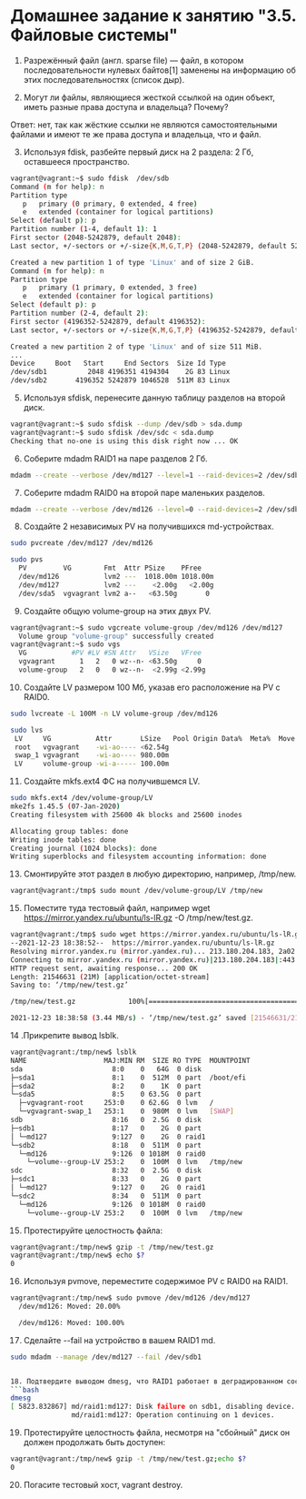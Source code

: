 # Домашнее задание к занятию "3.5. Файловые системы"
 
1. Разрежённый файл (англ. sparse file) — файл, в котором последовательности нулевых байтов[1] заменены на информацию об этих последовательностях (список дыр).

2. Могут ли файлы, являющиеся жесткой ссылкой на один объект, иметь разные права доступа и владельца? Почему?
 
Ответ: нет, так как жёсткие ссылки не являются самостоятельными файлами и имеют те же права доступа и владельца, что и файл.

3. Используя fdisk, разбейте первый диск на 2 раздела: 2 Гб, оставшееся пространство.
```bash 
vagrant@vagrant:~$ sudo fdisk  /dev/sdb
Command (m for help): n
Partition type
   p   primary (0 primary, 0 extended, 4 free)
   e   extended (container for logical partitions)
Select (default p): p
Partition number (1-4, default 1): 1
First sector (2048-5242879, default 2048):
Last sector, +/-sectors or +/-size{K,M,G,T,P} (2048-5242879, default 5242879): +2048M

Created a new partition 1 of type 'Linux' and of size 2 GiB.
Command (m for help): n
Partition type
   p   primary (1 primary, 0 extended, 3 free)
   e   extended (container for logical partitions)
Select (default p): p
Partition number (2-4, default 2):
First sector (4196352-5242879, default 4196352):
Last sector, +/-sectors or +/-size{K,M,G,T,P} (4196352-5242879, default 5242879):

Created a new partition 2 of type 'Linux' and of size 511 MiB.
...
Device     Boot   Start     End Sectors  Size Id Type
/dev/sdb1          2048 4196351 4194304    2G 83 Linux
/dev/sdb2       4196352 5242879 1046528  511M 83 Linux
```

5. Используя sfdisk, перенесите данную таблицу разделов на второй диск.
```bash 
vagrant@vagrant:~$ sudo sfdisk --dump /dev/sdb > sda.dump
vagrant@vagrant:~$ sudo sfdisk /dev/sdc < sda.dump
Checking that no-one is using this disk right now ... OK
```

6. Соберите mdadm RAID1 на паре разделов 2 Гб.
```bash 
mdadm --create --verbose /dev/md127 --level=1 --raid-devices=2 /dev/sdb1 /dev/sdc1

```

7. Соберите mdadm RAID0 на второй паре маленьких разделов.
```bash 
mdadm --create --verbose /dev/md126 --level=0 --raid-devices=2 /dev/sdb2 /dev/sdc2
```

8. Создайте 2 независимых PV на получившихся md-устройствах.
```bash 
sudo pvcreate /dev/md127 /dev/md126

sudo pvs
  PV         VG        Fmt  Attr PSize    PFree
  /dev/md126           lvm2 ---  1018.00m 1018.00m
  /dev/md127           lvm2 ---    <2.00g   <2.00g
  /dev/sda5  vgvagrant lvm2 a--   <63.50g       0
```

9. Создайте общую volume-group на этих двух PV.
```bash 
vagrant@vagrant:~$ sudo vgcreate volume-group /dev/md126 /dev/md127
  Volume group "volume-group" successfully created
vagrant@vagrant:~$ sudo vgs
  VG           #PV #LV #SN Attr   VSize   VFree
  vgvagrant      1   2   0 wz--n- <63.50g     0
  volume-group   2   0   0 wz--n-  <2.99g <2.99g
```

10. Создайте LV размером 100 Мб, указав его расположение на PV с RAID0.
 ```bash 
sudo lvcreate -L 100M -n LV volume-group /dev/md126

sudo lvs
  LV     VG           Attr       LSize   Pool Origin Data%  Meta%  Move Log Cpy%Sync Convert
  root   vgvagrant    -wi-ao---- <62.54g                               
  swap_1 vgvagrant    -wi-ao---- 980.00m                               
  LV     volume-group -wi-a----- 100.00m
```

11. Создайте mkfs.ext4 ФС на получившемся LV.
```bash 
sudo mkfs.ext4 /dev/volume-group/LV
mke2fs 1.45.5 (07-Jan-2020)
Creating filesystem with 25600 4k blocks and 25600 inodes

Allocating group tables: done
Writing inode tables: done
Creating journal (1024 blocks): done
Writing superblocks and filesystem accounting information: done
```

13. Смонтируйте этот раздел в любую директорию, например, /tmp/new.
```bash 
vagrant@vagrant:/tmp$ sudo mount /dev/volume-group/LV /tmp/new
```

15. Поместите туда тестовый файл, например wget https://mirror.yandex.ru/ubuntu/ls-lR.gz -O /tmp/new/test.gz.
```bash 
vagrant@vagrant:/tmp$ sudo wget https://mirror.yandex.ru/ubuntu/ls-lR.gz -O /tmp/new/test.gz
--2021-12-23 18:38:52--  https://mirror.yandex.ru/ubuntu/ls-lR.gz
Resolving mirror.yandex.ru (mirror.yandex.ru)... 213.180.204.183, 2a02:6b8::183
Connecting to mirror.yandex.ru (mirror.yandex.ru)|213.180.204.183|:443... connected.
HTTP request sent, awaiting response... 200 OK
Length: 21546631 (21M) [application/octet-stream]
Saving to: ‘/tmp/new/test.gz’

/tmp/new/test.gz             100%[==============================================>]  20.55M  3.19MB/s    in 6.0s

2021-12-23 18:38:58 (3.44 MB/s) - ‘/tmp/new/test.gz’ saved [21546631/21546631]
```

14 .Прикрепите вывод lsblk.
```bash 
vagrant@vagrant:/tmp/new$ lsblk
NAME                   MAJ:MIN RM  SIZE RO TYPE  MOUNTPOINT
sda                      8:0    0   64G  0 disk
├─sda1                   8:1    0  512M  0 part  /boot/efi
├─sda2                   8:2    0    1K  0 part
└─sda5                   8:5    0 63.5G  0 part
  ├─vgvagrant-root     253:0    0 62.6G  0 lvm   /
  └─vgvagrant-swap_1   253:1    0  980M  0 lvm   [SWAP]
sdb                      8:16   0  2.5G  0 disk
├─sdb1                   8:17   0    2G  0 part
│ └─md127                9:127  0    2G  0 raid1
└─sdb2                   8:18   0  511M  0 part
  └─md126                9:126  0 1018M  0 raid0
    └─volume--group-LV 253:2    0  100M  0 lvm   /tmp/new
sdc                      8:32   0  2.5G  0 disk
├─sdc1                   8:33   0    2G  0 part
│ └─md127                9:127  0    2G  0 raid1
└─sdc2                   8:34   0  511M  0 part
  └─md126                9:126  0 1018M  0 raid0
    └─volume--group-LV 253:2    0  100M  0 lvm   /tmp/new
```

15. Протестируйте целостность файла:
```bash
vagrant@vagrant:/tmp/new$ gzip -t /tmp/new/test.gz
vagrant@vagrant:/tmp/new$ echo $?
0
```

16. Используя pvmove, переместите содержимое PV с RAID0 на RAID1.
```bash
vagrant@vagrant:/tmp/new$ sudo pvmove /dev/md126 /dev/md127
  /dev/md126: Moved: 20.00%

  /dev/md126: Moved: 100.00%
```

17. Сделайте --fail на устройство в вашем RAID1 md.
```bash
sudo mdadm --manage /dev/md127 --fail /dev/sdb1


18. Подтвердите выводом dmesg, что RAID1 работает в деградированном состоянии.
```bash
dmesg
[ 5823.832867] md/raid1:md127: Disk failure on sdb1, disabling device.
               md/raid1:md127: Operation continuing on 1 devices.
```

19. Протестируйте целостность файла, несмотря на "сбойный" диск он должен продолжать быть доступен:
```bash
vagrant@vagrant:/tmp/new$ gzip -t /tmp/new/test.gz;echo $?
0
```
20. Погасите тестовый хост, vagrant destroy.